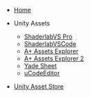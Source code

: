* <span class="iconfont icon-book3"> </span>[Home](https://www.amlovey.com)

* <span class="iconfont icon-yingyongguanli"> </span>Unity Assets
  * [ShaderlabVS Pro](https://www.amlovey.com/shaderlabvs/)
  * [ShaderlabVSCode](https://www.amlovey.com/shaderlabvscode/)
  * [A+ Assets Explorer](https://www.amlovey.com/assetexplorer/manual/)
  * [A+ Assets Explorer 2](https://www.amlovey.com/assetexplorer2/assetsexplorer/)
  * [Yade Sheet](https://www.amlovey.com/YadeDocs/#/)
  * [uCodeEditor](https://www.amlovey.com/uce/index/)

* <span class="iconfont icon-fenxiangfangshi"> </span>[Unity Asset Store](https://assetstore.unity.com/publishers/18895?aid=1011lGoJ)